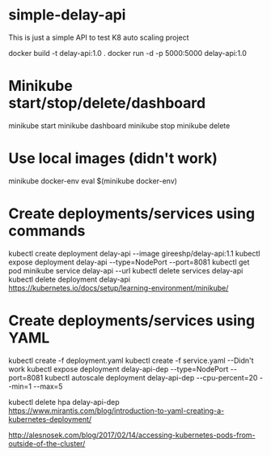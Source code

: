 # simple-delay-api
This is just a simple API to test K8 auto scaling project

docker build -t delay-api:1.0 .
docker run -d -p 5000:5000 delay-api:1.0

# Minikube start/stop/delete/dashboard
minikube start
minikube dashboard
minikube stop
minikube delete

# Use local images (didn't work)
minikube docker-env
eval $(minikube docker-env)

# Create deployments/services using commands
kubectl create deployment delay-api --image gireeshp/delay-api:1.1
kubectl expose deployment delay-api --type=NodePort --port=8081
kubectl get pod
minikube service delay-api --url
kubectl delete services delay-api
kubectl delete deployment delay-api
https://kubernetes.io/docs/setup/learning-environment/minikube/

# Create deployments/services using YAML
kubectl create -f deployment.yaml
kubectl create -f service.yaml   --Didn't work
kubectl expose deployment delay-api-dep --type=NodePort --port=8081
kubectl autoscale deployment delay-api-dep --cpu-percent=20 --min=1 --max=5

kubectl delete hpa delay-api-dep
https://www.mirantis.com/blog/introduction-to-yaml-creating-a-kubernetes-deployment/



http://alesnosek.com/blog/2017/02/14/accessing-kubernetes-pods-from-outside-of-the-cluster/
